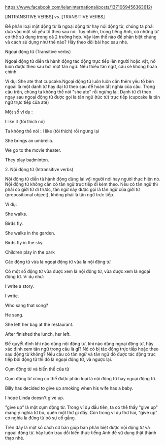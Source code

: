 https://www.facebook.com/lelaninternational/posts/1371069456363612/

[INTRANSITIVE VERBS] vs. [TRANSITIVE VERBS]

Để phân loại một động từ là ngoại động từ hay nội động từ, chúng ta phải dựa vào một số yếu tố theo sau nó. Tuy nhiên, trong tiếng Anh, có những từ có thể sử dụng trong cả 2 trường hợp. Vậy làm thế nào để phân biệt chúng và cách sử dụng như thế nào? Hãy theo dõi bài học sau nhé.

Ngoại động từ (Transitive verbs)

Ngoại động từ diễn tả hành động tác động trực tiếp lên người hoặc vật, nó luôn được theo sau bởi một tân ngữ. Nếu thiếu tân ngữ, câu sẽ không hoàn chỉnh.

Ví dụ: She ate that cupcake.Ngoại động từ luôn luôn cần thêm yếu tố bên ngoài là một danh từ hay đại từ theo sau để hoàn tất nghĩa của câu. Trong câu trên, chúng ta không thể nói "she ate" rồi ngừng lại. Danh từ đi theo ngay sau ngoại động từ được gọi là tân ngữ (túc từ) trực tiếp (cupcake là tân ngữ trực tiếp của ate)

Một số ví dụ :

I like it (tôi thích nó)

Ta không thể nói : I like (tôi thích) rồi ngưng lại

She brings an umbrella.

We go to the movie theater.

They play badminton.

2\. Nội động từ (Intransitive verbs)

Nội động từ diễn tả hành động dừng lại với người nói hay người thực hiện nó. Nội động từ không cần có tân ngữ trực tiếp đi kèm theo. Nếu có tân ngữ thì phải có giới từ đi trước, tân ngữ này được gọi là tân ngữ của giới từ (prepositional object), không phải là tân ngữ trực tiếp.

Ví dụ:

She walks.

Birds fly.

She walks in the garden.

Birds fly in the sky.

Children play in the park

Các động từ vừa là ngoại động từ vừa là nội động từ

Có một số động từ vừa được xem là nội động từ, vừa được xem là ngoại động từ. Ví dụ như:

I write a story.

I write.

Who sang that song?

He sang.

She left her bag at the restaurant.

After finished the lunch, her left.

Để quyết định khi nào dùng nội động từ, khi nào dùng ngoại động từ, hãy xác định xem tân ngữ trong câu là gì? Nó có bị tác động trực tiếp hoặc theo sau động từ không? Nếu câu có tân ngữ và tân ngữ đó được tác động trực tiếp bởi động từ thì đó là ngoại động từ, và ngược lại.

Cụm động từ và biến thể của từ

Cụm động từ cũng có thể được phân loại là nội động từ hay ngoại động từ.

Billy has decided to give up smoking when his wife has a baby.

I hope Linda doesn't give up.

"give up" là một cụm động từ. Trong ví dụ đầu tiên, ta có thể thấy "give up" mang ý nghĩa từ bỏ, quên một thứ gì đấy. Còn trong ví dụ thứ hai, "give up" có nghĩa là đừng từ bỏ sự cố gắng.

Trên đây là một số cách cơ bản giúp bạn phân biệt được nội động từ và ngoại động từ. hãy luôn trau dồi kiến thức tiếng Anh để sử dụng thật thành thạo nhé.